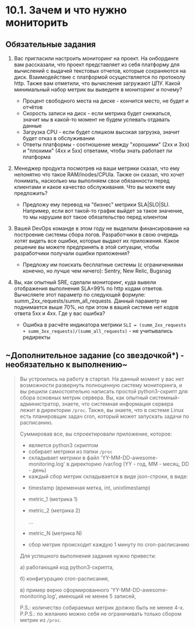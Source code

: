 # 10.1. Зачем и что нужно мониторить

## Обязательные задания

1. Вас пригласили настроить мониторинг на проект. На онбординге вам рассказали, что проект представляет из себя 
платформу для вычислений с выдачей текстовых отчетов, которые сохраняются на диск. Взаимодействие с платформой 
осуществляется по протоколу http. Также вам отметили, что вычисления загружают ЦПУ. Какой минимальный набор метрик вы
выведите в мониторинг и почему?
   * Процент свободного места на диске - кончится место, не будет и отчётов
   * Скорость записи на диск - если метрика будет снижаться, значит мы в какой-то момент не будем успевать отдавать данные
   * Загрузка CPU - если будет слишком высокая загрузка, значит будет отказ в обслуживании
   * Ответы платформы - соотношение между "хорошими" (2xx и 3xx) и "плохими" (4xx и 5xx) ответами, чтобы знать работает ли платформа
   
2. Менеджер продукта посмотрев на ваши метрики сказал, что ему непонятно что такое RAM/inodes/CPUla. Также он сказал, 
что хочет понимать, насколько мы выполняем свои обязанности перед клиентами и какое качество обслуживания. Что вы 
можете ему предложить?
   * Предложу ему перевод на "бизнес" метрики SLA|SLO|SLI. Например, если вот такой-то график выйдет за такое значение, то мы нарушим вот такое обязательство перед клиентом 

3. Вашей DevOps команде в этом году не выделили финансирование на построение системы сбора логов. Разработчики в свою 
очередь хотят видеть все ошибки, которые выдают их приложения. Какое решение вы можете предпринять в этой ситуации, 
чтобы разработчики получали ошибки приложения?
   * Предложу им поискать бесплатные системы (с ограничениями конечно, но лучше чем ничего): Sentry, New Relic, Bugsnag

4. Вы, как опытный SRE, сделали мониторинг, куда вывели отображения выполнения SLA=99% по http кодам ответов. 
Вычисляете этот параметр по следующей формуле: summ_2xx_requests/summ_all_requests. Данный параметр не поднимается выше 
70%, но при этом в вашей системе нет кодов ответа 5xx и 4xx. Где у вас ошибка?
   * Ошибка в расчёте индикатора метрики `SLI = (summ_2xx_requests + summ_3xx_requests)/(summ_all_requests)` - не учитывались редиректы

## ~Дополнительное задание (со звездочкой*) - необязательно к выполнению~

>Вы устроились на работу в стартап. На данный момент у вас нет возможности развернуть полноценную систему 
>мониторинга, и вы решили самостоятельно написать простой python3-скрипт для сбора основных метрик сервера. Вы, как 
>опытный системный-администратор, знаете, что системная информация сервера лежит в директории `/proc`. 
>Также, вы знаете, что в системе Linux есть  планировщик задач cron, который может запускать задачи по расписанию.
>
>Суммировав все, вы спроектировали приложение, которое:
>- является python3 скриптом
>- собирает метрики из папки `/proc`
>- складывает метрики в файл 'YY-MM-DD-awesome-monitoring.log' в директорию /var/log 
>(YY - год, MM - месяц, DD - день)
>- каждый сбор метрик складывается в виде json-строки, в виде:
>  + timestamp (временная метка, int, unixtimestamp)
>  + metric_1 (метрика 1)
>  + metric_2 (метрика 2)
>  
>     ...
>     
>  + metric_N (метрика N)
>  
>- сбор метрик происходит каждую 1 минуту по cron-расписанию
>
>Для успешного выполнения задания нужно привести:
>
>а) работающий код python3-скрипта,
>
>б) конфигурацию cron-расписания,
>
>в) пример верно сформированного 'YY-MM-DD-awesome-monitoring.log', имеющий не менее 5 записей,
>
>P.S.: количество собираемых метрик должно быть не менее 4-х.
>P.P.S.: по желанию можно себя не ограничивать только сбором метрик из `/proc`.
